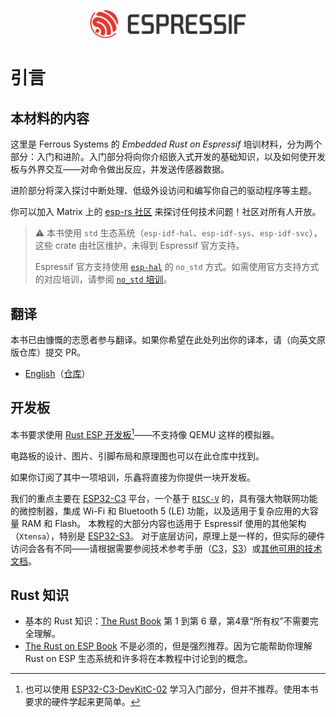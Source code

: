 <p style="text-align:center;"><img src="./assets/esp-logo-black.svg" width="50%"></p>

# 引言

## 本材料的内容

这里是 Ferrous Systems 的 *Embedded Rust on Espressif* 培训材料，分为两个部分：入门和进阶。入门部分将向你介绍嵌入式开发的基础知识，以及如何使开发板与外界交互——对命令做出反应，并发送传感器数据。

进阶部分将深入探讨中断处理、低级外设访问和编写你自己的驱动程序等主题。

你可以加入 Matrix 上的 [esp-rs 社区](https://matrix.to/#/#esp-rs:matrix.org) 来探讨任何技术问题！社区对所有人开放。

> ⚠️ 本书使用 `std` 生态系统（`esp-idf-hal`、`esp-idf-sys`、`esp-idf-svc`），这些 crate 由社区维护，未得到 Espressif 官方支持。
>
> Espressif 官方支持使用 [`esp-hal`][esp-hal] 的 `no_std` 方式。如需使用官方支持方式的对应培训，请参阅 [`no_std` 培训][no-std-training]。

[esp-hal]: https://github.com/esp-rs/esp-hal
[no-std-training]: https://docs.espressif.com/projects/rust/no_std-training/

## 翻译

本书已由慷慨的志愿者参与翻译。如果你希望在此处列出你的译本，请（向英文原版仓库）提交 PR。

- [English](https://esp-rs.github.io/std-training/)（[仓库](https://github.com/esp-rs/std-training/)）

## 开发板

本书要求使用 [Rust ESP 开发板](https://github.com/esp-rs/esp-rust-board)[^note]——不支持像 QEMU 这样的模拟器。


电路板的设计、图片、引脚布局和原理图也可以在此仓库中找到。

如果你订阅了其中一项培训，乐鑫将直接为你提供一块开发板。

我们的重点主要在 [ESP32-C3](https://www.espressif.com/en/products/socs/esp32-c3) 平台，一个基于 [`RISC-V`](https://riscv.org/) 的，具有强大物联网功能的微控制器，集成 Wi-Fi 和 Bluetooth 5 (LE) 功能，以及适用于复杂应用的大容量 RAM 和 Flash。 本教程的大部分内容也适用于 Espressif 使用的其他架构（`Xtensa`），特别是 [ESP32-S3](https://www.espressif.com/en/products/socs/esp32-s3)。 对于底层访问，原理上是一样的，但实际的硬件访问会各有不同——请根据需要参阅技术参考手册（[C3](https://www.espressif.com/sites/default/files/documentation/esp32-c3_technical_reference_manual_en.pdf)，[S3](https://www.espressif.com/sites/default/files/documentation/esp32-s3_technical_reference_manual_en.pdf)）或[其他可用的技术文档](https://www.espressif.com/en/support/documents/technical-documents)。

## Rust 知识

- 基本的 Rust 知识：[The Rust Book](https://doc.rust-lang.org/book/) 第 1 到第 6 章，第4章“所有权”不需要完全理解。
- [The Rust on ESP Book](https://esp-rs.github.io/book/) 不是必须的，但是强烈推荐。因为它能帮助你理解 Rust on ESP 生态系统和许多将在本教程中讨论到的概念。

[^note]: 也可以使用 [ESP32-C3-DevKitC-02](https://docs.espressif.com/projects/esp-idf/en/latest/esp32c3/hw-reference/esp32c3/user-guide-devkitc-02.html) 学习入门部分，但并不推荐。使用本书要求的硬件学起来更简单。

